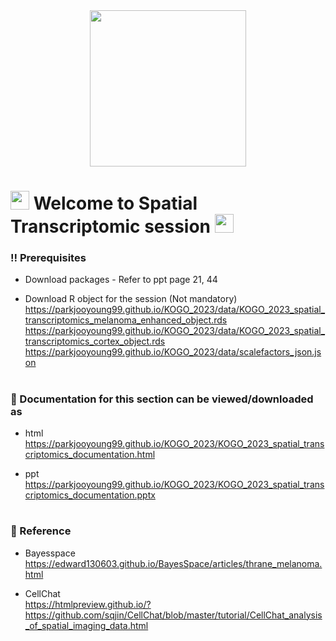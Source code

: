 <div id="header" align="center">
  <img src="https://media.giphy.com/media/VekcnHOwOI5So/giphy.gif" width="250"/>
</div>

<h1>
  <img src="https://media.giphy.com/media/hvRJCLFzcasrR4ia7z/giphy.gif" width="30px"/>
   Welcome to Spatial Transcriptomic session 
  <img src="https://media.giphy.com/media/hvRJCLFzcasrR4ia7z/giphy.gif" width="30px"/>
</h1>


### :bangbang: Prerequisites 

* Download packages - Refer to ppt page 21, 44

* Download R object for the session (Not mandatory)  
  https://parkjooyoung99.github.io/KOGO_2023/data/KOGO_2023_spatial_transcriptomics_melanoma_enhanced_object.rds
  https://parkjooyoung99.github.io/KOGO_2023/data/KOGO_2023_spatial_transcriptomics_cortex_object.rds
  https://parkjooyoung99.github.io/KOGO_2023/data/scalefactors_json.json
  

<h1>
  
</h1>


### :orange_book: Documentation for this section can be viewed/downloaded as
* html  
  https://parkjooyoung99.github.io/KOGO_2023/KOGO_2023_spatial_transcriptomics_documentation.html
  
* ppt  
  https://parkjooyoung99.github.io/KOGO_2023/KOGO_2023_spatial_transcriptomics_documentation.pptx

<h1>
  
</h1>
  
### :green_book: Reference   
 * Bayesspace  
  https://edward130603.github.io/BayesSpace/articles/thrane_melanoma.html
 
 * CellChat  
  https://htmlpreview.github.io/?https://github.com/sqjin/CellChat/blob/master/tutorial/CellChat_analysis_of_spatial_imaging_data.html

